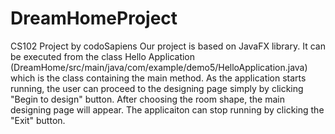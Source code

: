 # DreamHomeProject
CS102 Project by codoSapiens
Our project is based on JavaFX library. It can be executed from the class Hello Application (DreamHome/src/main/java/com/example/demo5/HelloApplication.java) which is the class containing the main method. As the application starts running, the user can proceed to the designing page simply by clicking "Begin to design" button. After choosing the room shape, the main designing page will appear. The applicaiton can stop running by clicking the "Exit" button.
